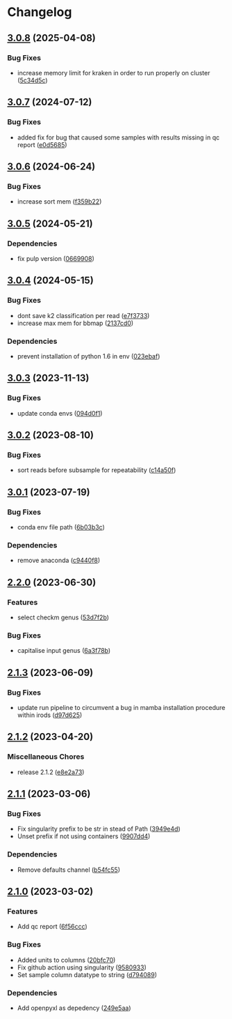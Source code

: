 # Changelog

## [3.0.8](https://github.com/RIVM-bioinformatics/juno-assembly/compare/v3.0.7...v3.0.8) (2025-04-08)


### Bug Fixes

* increase memory limit for kraken in order to run properly on cluster ([5c34d5c](https://github.com/RIVM-bioinformatics/juno-assembly/commit/5c34d5ca6a210f9551c9be4964e698dfa2357988))

## [3.0.7](https://github.com/RIVM-bioinformatics/juno-assembly/compare/v3.0.6...v3.0.7) (2024-07-12)


### Bug Fixes

* added fix for bug that caused some samples with results missing in qc report ([e0d5685](https://github.com/RIVM-bioinformatics/juno-assembly/commit/e0d568550757ab859611ed1927ae03dca3c817a3))

## [3.0.6](https://github.com/RIVM-bioinformatics/juno-assembly/compare/v3.0.5...v3.0.6) (2024-06-24)


### Bug Fixes

* increase sort mem ([f359b22](https://github.com/RIVM-bioinformatics/juno-assembly/commit/f359b228ca7394f41011cb85d21f64bcda5d797d))

## [3.0.5](https://github.com/RIVM-bioinformatics/juno-assembly/compare/v3.0.4...v3.0.5) (2024-05-21)


### Dependencies

* fix pulp version ([0669908](https://github.com/RIVM-bioinformatics/juno-assembly/commit/066990861d48e0ec511361aa1924eb1201747c0a))

## [3.0.4](https://github.com/RIVM-bioinformatics/juno-assembly/compare/v3.0.3...v3.0.4) (2024-05-15)


### Bug Fixes

* dont save k2 classification per read ([e7f3733](https://github.com/RIVM-bioinformatics/juno-assembly/commit/e7f373388b55c9e0026c35e80afcac9abcdee751))
* increase max mem for bbmap ([2137cd0](https://github.com/RIVM-bioinformatics/juno-assembly/commit/2137cd0eccb2fc7a09a1d90f594b5004c3c98d67))


### Dependencies

* prevent installation of python 1.6 in env ([023ebaf](https://github.com/RIVM-bioinformatics/juno-assembly/commit/023ebaf9988624ac10dc47e540b8bb44aa134455))

## [3.0.3](https://github.com/RIVM-bioinformatics/juno-assembly/compare/v3.0.2...v3.0.3) (2023-11-13)


### Bug Fixes

* update conda envs ([094d0f1](https://github.com/RIVM-bioinformatics/juno-assembly/commit/094d0f17329d20ee8991d6d235bdc77508961c10))

## [3.0.2](https://github.com/RIVM-bioinformatics/juno-assembly/compare/v3.0.1...v3.0.2) (2023-08-10)


### Bug Fixes

* sort reads before subsample for repeatability ([c14a50f](https://github.com/RIVM-bioinformatics/juno-assembly/commit/c14a50f3d286bc3f2e4410ba3208b96337cc8211))

## [3.0.1](https://github.com/RIVM-bioinformatics/juno-assembly/compare/v3.0.0...v3.0.1) (2023-07-19)


### Bug Fixes

* conda env file path ([6b03b3c](https://github.com/RIVM-bioinformatics/juno-assembly/commit/6b03b3c39c1a3a6c0283a9cc5dd11133a98db1d1))


### Dependencies

* remove anaconda ([c9440f8](https://github.com/RIVM-bioinformatics/juno-assembly/commit/c9440f8de666bd88ac9e89b41c002b20a2462561))

## [2.2.0](https://github.com/RIVM-bioinformatics/juno-assembly/compare/v2.1.3...v2.2.0) (2023-06-30)


### Features

* select checkm genus ([53d7f2b](https://github.com/RIVM-bioinformatics/juno-assembly/commit/53d7f2b257e9da013b83567ecfff747b5805ccd2))


### Bug Fixes

* capitalise input genus ([6a3f78b](https://github.com/RIVM-bioinformatics/juno-assembly/commit/6a3f78b651e950a2a7bd9af7c6ffcca6670e0a96))

## [2.1.3](https://github.com/RIVM-bioinformatics/juno-assembly/compare/v2.1.2...v2.1.3) (2023-06-09)


### Bug Fixes

* update run pipeline to circumvent a bug in mamba installation procedure within irods ([d97d625](https://github.com/RIVM-bioinformatics/juno-assembly/commit/d97d625eca859ebe734df9e1c85a5e244b3b2804))

## [2.1.2](https://github.com/RIVM-bioinformatics/juno-assembly/compare/v2.1.1...v2.1.2) (2023-04-20)


### Miscellaneous Chores

* release 2.1.2 ([e8e2a73](https://github.com/RIVM-bioinformatics/juno-assembly/commit/e8e2a73b86f8dbd2b7736e68f71c820e0bf9f2e6))

## [2.1.1](https://github.com/RIVM-bioinformatics/juno-assembly/compare/v2.1.0...v2.1.1) (2023-03-06)


### Bug Fixes

* Fix singularity prefix to be str in stead of Path ([3949e4d](https://github.com/RIVM-bioinformatics/juno-assembly/commit/3949e4d28a9a8d5a8f6c1130c0b750f24a4cae52))
* Unset prefix if not using containers ([9907dd4](https://github.com/RIVM-bioinformatics/juno-assembly/commit/9907dd460e377b39911ed4b89061ba1eea67634e))


### Dependencies

* Remove defaults channel ([b54fc55](https://github.com/RIVM-bioinformatics/juno-assembly/commit/b54fc555730825adac2040f2f83c3eeba110c5e7))

## [2.1.0](https://github.com/RIVM-bioinformatics/juno-assembly/compare/v2.0.8...v2.1.0) (2023-03-02)


### Features

* Add qc report ([6f56ccc](https://github.com/RIVM-bioinformatics/juno-assembly/commit/6f56cccefcd2f287bc501bbd99208edb00783359))


### Bug Fixes

* Added units to columns ([20bfc70](https://github.com/RIVM-bioinformatics/juno-assembly/commit/20bfc70df191f773804c2bfcbe681d133580b740))
* Fix github action using singularity ([9580933](https://github.com/RIVM-bioinformatics/juno-assembly/commit/9580933cda27216ede7b62e41236d4931d003fee))
* Set sample column datatype to string ([d794089](https://github.com/RIVM-bioinformatics/juno-assembly/commit/d7940898d27753fdb33d23bc305a91ba7efd1824))


### Dependencies

* Add openpyxl as depedency ([249e5aa](https://github.com/RIVM-bioinformatics/juno-assembly/commit/249e5aa63bc4a6c9f4c30f885a89512af5749a2e))
